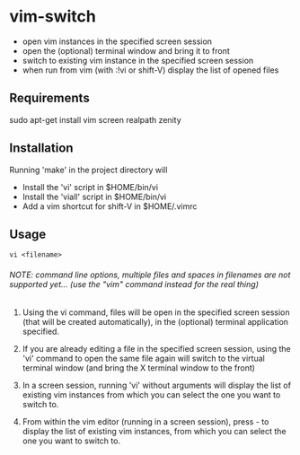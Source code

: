 # vim-switch
* open vim instances in the specified screen session
* open the (optional) terminal window and bring it to front
* switch to existing vim instance in the specified screen session
* when run from vim (with :!vi or shift-V) display the list of opened files

## Requirements
  sudo apt-get install vim screen realpath zenity

## Installation

  Running 'make' in the project directory will
  - Install the 'vi' script in $HOME/bin/vi
  - Install the 'viall' script in $HOME/bin/vi
  - Add a vim shortcut for shift-V in $HOME/.vimrc

## Usage

```vi <filename>```

###### NOTE: command line options, multiple files and spaces in filenames are not supported yet... (use the "vim" command instead for the real thing)

1. Using the vi command, files will be open in the specified screen session (that will be created automatically), in the (optional) terminal application specified.

2. If you are already editing a file in the specified screen session, using the 'vi' command to open the same file again will switch to the virtual terminal window (and bring the X terminal window to the front)

3. In a screen session, running 'vi' without arguments will display the list of existing vim instances from which you can select the one you want to switch to.

4. From within the vim editor (running in a screen session), press <shift>-<V> to display the list of existing vim instances, from which you can select the one you want to switch to.

